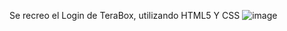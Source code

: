 Se recreo el Login de TeraBox, utilizando HTML5 Y CSS
![image](https://github.com/user-attachments/assets/03812f9e-4d22-4822-9a9a-212385e93c06)
